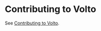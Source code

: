 # Contributing to Volto

See [Contributing to Volto](https://6.docs.plone.org/volto/developer-guidelines/contributing.html).
